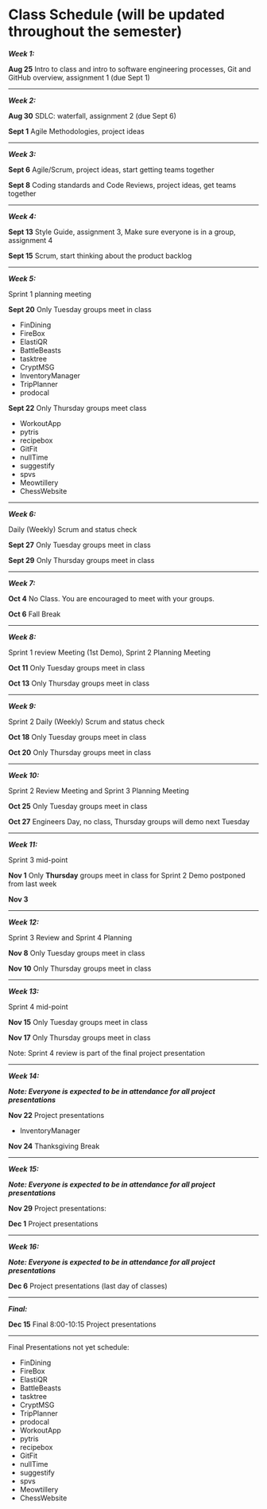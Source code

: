 
# Class Schedule (will be updated throughout the semester)

***Week 1:***

**Aug 25** Intro to class and intro to software engineering processes, Git and GitHub overview, assignment 1 (due Sept 1)

---
***Week 2:***

**Aug 30** SDLC: waterfall, assignment 2 (due Sept 6)

**Sept 1** Agile Methodologies, project ideas

---
***Week 3:***

**Sept 6** Agile/Scrum, project ideas, start getting teams together

**Sept 8** Coding standards and Code Reviews, project ideas, get teams together

---
***Week 4:***

**Sept 13** Style Guide, assignment 3, Make sure everyone is in a group, assignment 4 

**Sept 15** Scrum, start thinking about the product backlog

---
***Week 5:*** 

Sprint 1 planning meeting

**Sept 20** Only Tuesday groups meet in class

- FinDining
- FireBox
- ElastiQR
- BattleBeasts
- tasktree
- CryptMSG
- InventoryManager
- TripPlanner
- prodocal

**Sept 22** Only Thursday groups meet class

- WorkoutApp
- pytris
- recipebox
- GitFit
- nullTime
- suggestify
- spvs
- Meowtillery
- ChessWebsite

---
***Week 6:***

Daily (Weekly) Scrum and status check

**Sept 27** Only Tuesday groups meet in class

**Sept 29** Only Thursday groups meet in class

---
***Week 7:***

**Oct 4** No Class. You are encouraged to meet with your groups.

**Oct 6** Fall Break

---
***Week 8:***

Sprint 1 review Meeting (1st Demo), Sprint 2 Planning Meeting

**Oct 11** Only Tuesday groups meet in class

**Oct 13** Only Thursday groups meet in class

---
***Week 9:***

Sprint 2 Daily (Weekly) Scrum and status check

**Oct 18** Only Tuesday groups meet in class

**Oct 20** Only Thursday groups meet in class

---
***Week 10:***

Sprint 2 Review Meeting and Sprint 3 Planning Meeting

**Oct 25** Only Tuesday groups meet in class

**Oct 27** Engineers Day, no class, Thursday groups will demo next Tuesday

---
***Week 11:***

Sprint 3 mid-point

**Nov 1** Only **Thursday** groups meet in class for Sprint 2 Demo postponed from last week

**Nov 3** 

---
***Week 12:***

Sprint 3 Review and Sprint 4 Planning

**Nov 8** Only Tuesday groups meet in class

**Nov 10** Only Thursday groups meet in class

---
***Week 13:***

Sprint 4 mid-point 

**Nov 15**  Only Tuesday groups meet in class

**Nov 17** Only Thursday groups meet in class

Note: Sprint 4 review is part of the final project presentation

---
***Week 14:***

***Note: Everyone is expected to be in attendance for all project presentations***


**Nov 22** Project presentations
- InventoryManager

**Nov 24** Thanksgiving Break

---
***Week 15:***

***Note: Everyone is expected to be in attendance for all project presentations***

**Nov 29** Project presentations:


**Dec 1** Project presentations


---
***Week 16:***

***Note: Everyone is expected to be in attendance for all project presentations***

**Dec 6** Project presentations (last day of classes)

---
***Final:***

**Dec 15** Final 8:00-10:15 Project presentations

---
Final Presentations not yet schedule:
- FinDining
- FireBox
- ElastiQR
- BattleBeasts
- tasktree
- CryptMSG
- TripPlanner
- prodocal
- WorkoutApp
- pytris
- recipebox
- GitFit
- nullTime
- suggestify
- spvs
- Meowtillery
- ChessWebsite



